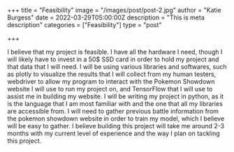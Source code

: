 +++
title = "Feasibility"
image = "/images/post/post-2.jpg"
author = "Katie Burgess"
date = 2022-03-29T05:00:00Z
description = "This is meta description"
categories = ["Feasibility"]
type = "post"

+++

I believe that my project is feasible. I have all the hardware I need, though I will likely have to invest in a 50$ SSD card in order to hold my project and that data that I will need. I will be using various libraries and softwares, such as plotly to visualize the results that I will collect from my human testers, webdriver to allow my program to interact with the Pokemon Showdown website I will use to run my project on, and TensorFlow that I will use to assist me in building my website. I will be writing my project in python, as it is the language that I am most familiar with and the one that all my libraries are accessible from. I will need to gather previous battle information from the pokemon showdown website in order to train my model, which I believe will be easy to gather. I believe building this project will take me around 2-3 months with my current level of experience and the way I plan on tackling this project.